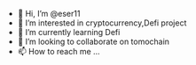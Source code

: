 - 👋 Hi, I’m @eser11
- 👀 I’m interested in cryptocurrency,Defi project
- 🌱 I’m currently learning Defi
- 💞️ I’m looking to collaborate on tomochain
- 📫 How to reach me ...

<!---
Asgar11/Asgar11 is a ✨ special ✨ repository because its `README.md` (this file) appears on your GitHub profile.
You can click the Preview link to take a look at your changes.
--->
